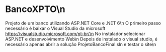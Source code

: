# BancoXPTO\n
Projeto de um banco utilizando ASP.NET Core e .NET 6\n
O primeiro passo necessário é baixar o Visual Studio da microsoft https://visualstudio.microsoft.com/pt-br/\n
No instalador selecionar ASP.NET e desenvolvimento Web\n
Depois de instalado o visual studio, é necessário apenas abrir a solução ProjetoBancoFinal.sln e testar o site\n
